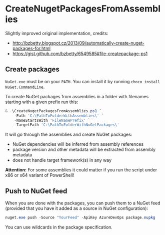# CreateNugetPackagesFromAssemblies

Slightly improved original implementation, credits:

* http://bzbetty.blogspot.cz/2013/09/automatically-create-nuget-packages-for.html
* https://gist.github.com/bzbetty/6549585#file-createpackage-ps1

## Create packages

`NuGet.exe` must be on your `PATH`. You can install it by running `choco install NuGet.CommandLine`.

To create NuGet packages from assemblies in a folder with filenames starting with a given prefix run this:

```powershell
& .\CreateNugetPackagesFromAssemblies.ps1 `
    -Path 'C:\PathToFolderWithAssemblies\' `
    -NameStartsWith 'FileNamePrefix' `
    -TargetPath 'C:\PathToFolderWithNuGetPackages\'
```

It will go through the assemblies and create NuGet packages:

* NuGet dependencies will be inferred from assembly references
* package version and other metadata will be extracted from assembly metadata
* does not handle target framework(s) in any way

__Attention:__ For some assemblies it could matter if you run the script under x86 or x64 variant of PowerShell!

## Push to NuGet feed

When you are done with the packages, you can push them to a NuGet feed (provided that you have it added as a source in NuGet configuration):

```powershell
nuget.exe push -Source "YourFeed" -ApiKey AzureDevOps package.nupkg
```

You can use wildcards in the package specification.

